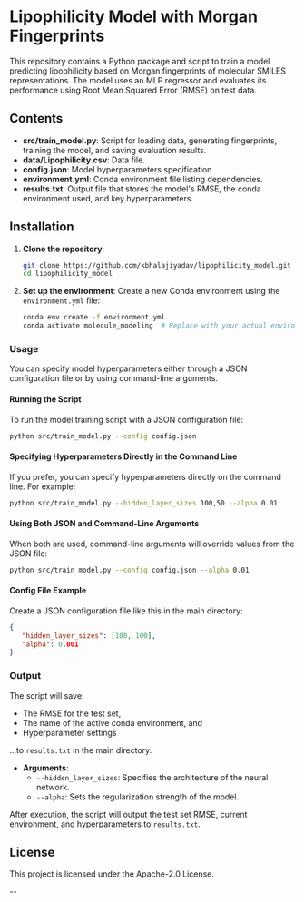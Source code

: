 # Lipophilicity Model with Morgan Fingerprints

This repository contains a Python package and script to train a model predicting lipophilicity based on Morgan fingerprints of molecular SMILES representations. The model uses an MLP regressor and evaluates its performance using Root Mean Squared Error (RMSE) on test data.

## Contents
- **src/train_model.py**: Script for loading data, generating fingerprints, training the model, and saving evaluation results.
- **data/Lipophilicity.csv**: Data file.
- **config.json**: Model hyperparameters specification.
- **environment.yml**: Conda environment file listing dependencies.
- **results.txt**: Output file that stores the model's RMSE, the conda environment used, and key hyperparameters.

## Installation

1. **Clone the repository**:
   ```bash
   git clone https://github.com/kbhalajiyadav/lipophilicity_model.git
   cd lipophilicity_model
   ```

2. **Set up the environment**:
   Create a new Conda environment using the `environment.yml` file:
   ```bash
   conda env create -f environment.yml
   conda activate molecule_modeling  # Replace with your actual environment name
   ```

### Usage

You can specify model hyperparameters either through a JSON configuration file or by using command-line arguments.

#### Running the Script

To run the model training script with a JSON configuration file:
```bash
python src/train_model.py --config config.json
```

#### Specifying Hyperparameters Directly in the Command Line

If you prefer, you can specify hyperparameters directly on the command line. For example:
```bash
python src/train_model.py --hidden_layer_sizes 100,50 --alpha 0.01
```

#### Using Both JSON and Command-Line Arguments

When both are used, command-line arguments will override values from the JSON file:
```bash
python src/train_model.py --config config.json --alpha 0.01
```

#### Config File Example

Create a JSON configuration file like this in the main directory:
```json
{
   "hidden_layer_sizes": [100, 100],
   "alpha": 0.001
}
```

### Output

The script will save:
- The RMSE for the test set,
- The name of the active conda environment, and
- Hyperparameter settings

...to `results.txt` in the main directory.


- **Arguments**:
  - `--hidden_layer_sizes`: Specifies the architecture of the neural network.
  - `--alpha`: Sets the regularization strength of the model.

After execution, the script will output the test set RMSE, current environment, and hyperparameters to `results.txt`.

## License

This project is licensed under the Apache-2.0 License.

--
